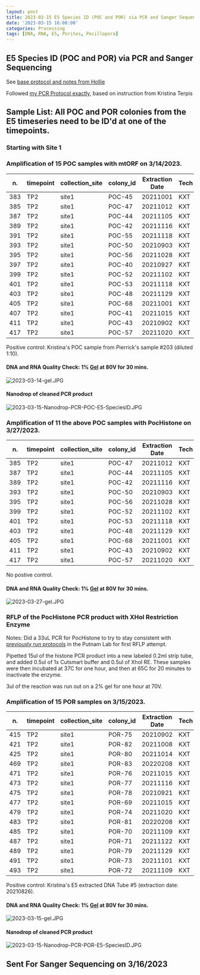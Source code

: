```yaml
---
layout: post
title: 2023-03-15 E5 Species ID (POC and POR) via PCR and Sanger Sequencing
date: '2023-03-15 16:00:00'
categories: Processing
tags: [DNA, RNA, E5, Porites, Pocillopora]
---
```


## E5 Species ID (POC and POR) via PCR and Sanger Sequencing

See [base protocol and notes from Hollie](https://github.com/zdellaert/ZD_Putnam_Lab_Notebook/blob/master/protocols/SpeciesID-via-PCR-Sanger-Sequencing.md)

Followed [my PCR Protocol exactly](https://zdellaert.github.io/ZD_Putnam_Lab_Notebook/PCR-Protocol), based on instruction from Kristina Terpis

## Sample List: All POC and POR colonies from the E5 timeseries need to be ID'd at one of the timepoints.

### Starting with Site 1

### Amplification of 15 POC samples with mtORF on 3/14/2023.

| n.  | timepoint | collection_site | colony_id | Extraction Date | Tech | Primerset | PCR Date  |
|-----|-----------|-----------------|-----------|-----------------|------|-----------|-----------|
| 383 | TP2       | site1           | POC-45    | 20211001        | KXT  | mtORF     | 3/14/2023 |
| 385 | TP2       | site1           | POC-47    | 20211012        | KXT  | mtORF     | 3/14/2023 |
| 387 | TP2       | site1           | POC-44    | 20211105        | KXT  | mtORF     | 3/14/2023 |
| 389 | TP2       | site1           | POC-42    | 20211116        | KXT  | mtORF     | 3/14/2023 |
| 391 | TP2       | site1           | POC-55    | 20211118        | KXT  | mtORF     | 3/14/2023 |
| 393 | TP2       | site1           | POC-50    | 20210903        | KXT  | mtORF     | 3/14/2023 |
| 395 | TP2       | site1           | POC-56    | 20211028        | KXT  | mtORF     | 3/14/2023 |
| 397 | TP2       | site1           | POC-40    | 20210927        | KXT  | mtORF     | 3/14/2023 |
| 399 | TP2       | site1           | POC-52    | 20211102        | KXT  | mtORF     | 3/14/2023 |
| 401 | TP2       | site1           | POC-53    | 20211118        | KXT  | mtORF     | 3/14/2023 |
| 403 | TP2       | site1           | POC-48    | 20211129        | KXT  | mtORF     | 3/14/2023 |
| 405 | TP2       | site1           | POC-68    | 20211001        | KXT  | mtORF     | 3/14/2023 |
| 407 | TP2       | site1           | POC-41    | 20211015        | KXT  | mtORF     | 3/14/2023 |
| 411 | TP2       | site1           | POC-43    | 20210902        | KXT  | mtORF     | 3/14/2023 |
| 417 | TP2       | site1           | POC-57    | 20211020        | KXT  | mtORF     | 3/14/2023 |

Positive control: Kristina's POC sample from Pierrick's sample #203 (diluted 1:10).

#### DNA and RNA Quality Check: 1% [Gel](https://zdellaert.github.io/ZD_Putnam_Lab_Notebook/Gel-Protocol/) at 80V for 30 mins.

![2023-03-14-gel.JPG](https://github.com/zdellaert/ZD_Putnam_Lab_Notebook/blob/master/images/gels/2023-03-14-gel.JPG?raw=true)

#### Nanodrop of cleaned PCR product

![2023-03-15-Nanodrop-PCR-POC-E5-SpeciesID.JPG](https://github.com/zdellaert/ZD_Putnam_Lab_Notebook/blob/master/images/tables/2023-03-15-Nanodrop-PCR-POC-E5-SpeciesID.JPG?raw=true)

### Amplification of 11 the above POC samples with PocHistone on 3/27/2023.

| n.  | timepoint | collection_site | colony_id | Extraction Date | Tech | Primerset  | PCR Date  |
|-----|-----------|-----------------|-----------|-----------------|------|------------|-----------|
| 385 | TP2       | site1           | POC-47    | 20211012        | KXT  | PocHistone | 3/27/2023 |
| 387 | TP2       | site1           | POC-44    | 20211105        | KXT  | PocHistone | 3/27/2023 |
| 389 | TP2       | site1           | POC-42    | 20211116        | KXT  | PocHistone | 3/27/2023 |
| 393 | TP2       | site1           | POC-50    | 20210903        | KXT  | PocHistone | 3/27/2023 |
| 395 | TP2       | site1           | POC-56    | 20211028        | KXT  | PocHistone | 3/27/2023 |
| 399 | TP2       | site1           | POC-52    | 20211102        | KXT  | PocHistone | 3/27/2023 |
| 401 | TP2       | site1           | POC-53    | 20211118        | KXT  | PocHistone | 3/27/2023 |
| 403 | TP2       | site1           | POC-48    | 20211129        | KXT  | PocHistone | 3/27/2023 |
| 405 | TP2       | site1           | POC-68    | 20211001        | KXT  | PocHistone | 3/27/2023 |
| 411 | TP2       | site1           | POC-43    | 20210902        | KXT  | PocHistone | 3/27/2023 |
| 417 | TP2       | site1           | POC-57    | 20211020        | KXT  | PocHistone | 3/27/2023 |

No postive control.

#### DNA and RNA Quality Check: 1% [Gel](https://zdellaert.github.io/ZD_Putnam_Lab_Notebook/Gel-Protocol/) at 80V for 30 mins.

![2023-03-27-gel.JPG](https://github.com/zdellaert/ZD_Putnam_Lab_Notebook/blob/master/images/gels/2023-03-27-gel.JPG?raw=true)

### RFLP of the PocHistone PCR product with XHol Restriction Enzyme

Notes: Did a 33uL PCR for PocHistone to try to stay consistent with [previously run protocols](https://github.com/Kterpis/Putnam_Lab_Notebook/blob/master/_posts/2022-04-26-20220426-mtORF-RFPL-of-POC-samples.md) in the Putnam Lab for first RFLP attempt.

Pipetted 15ul of the histone PCR product into a new labeled 0.2ml strip tube, and added 0.5ul of 1x Cutsmart buffer and 0.5ul of XhoI RE. These samples were then incubated at 37C for one hour, and then at 65C for 20 minutes to inactivate the enzyme.

3ul of the reaction was run out on a 2% gel for one hour at 70V.


### Amplification of 15 POR samples on 3/15/2023.

| n.  | timepoint | collection_site | colony_id | Extraction Date | Tech |
|-----|-----------|-----------------|-----------|-----------------|------|
| 415 | TP2 | site1 | POR-75 | 20210902 | KXT |
| 421 | TP2 | site1 | POR-82 | 20211008 | KXT |
| 425 | TP2 | site1 | POR-80 | 20211014 | KXT |
| 469 | TP2 | site1 | POR-83 | 20220208 | KXT |
| 471 | TP2 | site1 | POR-76 | 20211015 | KXT |
| 473 | TP2 | site1 | POR-77 | 20211116 | KXT |
| 475 | TP2 | site1 | POR-78 | 20210921 | KXT |
| 477 | TP2 | site1 | POR-69 | 20211015 | KXT |
| 479 | TP2 | site1 | POR-74 | 20211020 | KXT |
| 483 | TP2 | site1 | POR-81 | 20220208 | KXT |
| 485 | TP2 | site1 | POR-70 | 20211109 | KXT |
| 487 | TP2 | site1 | POR-71 | 20211122 | KXT |
| 489 | TP2 | site1 | POR-79 | 20211129 | KXT |
| 491 | TP2 | site1 | POR-73 | 20211101 | KXT |
| 493 | TP2 | site1 | POR-72 | 20211109 | KXT |

Positive control: Kristina's E5 extracted DNA Tube #5 (extraction date: 20210826).

#### DNA and RNA Quality Check: 1% [Gel](https://zdellaert.github.io/ZD_Putnam_Lab_Notebook/Gel-Protocol/) at 80V for 30 mins.

![2023-03-15-gel.JPG](https://github.com/zdellaert/ZD_Putnam_Lab_Notebook/blob/master/images/gels/2023-03-15-gel.JPG?raw=true)

#### Nanodrop of cleaned PCR product

![2023-03-15-Nanodrop-PCR-POR-E5-SpeciesID.JPG](https://github.com/zdellaert/ZD_Putnam_Lab_Notebook/blob/master/images/tables/2023-03-15-Nanodrop-PCR-POR-E5-SpeciesID.JPG?raw=true)

## Sent For Sanger Sequencing on 3/16/2023
